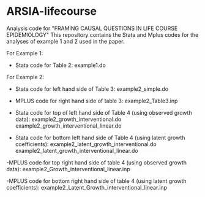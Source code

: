 # ARSIA-lifecourse
Analysis code for "FRAMING CAUSAL QUESTIONS IN LIFE COURSE EPIDEMIOLOGY"
This repository contains the Stata and Mplus codes for the analyses of  example 1 and 2 used in the paper.

For Example 1:
- Stata code for Table 2:
      	example1.do
 
For Example 2:
- Stata code for left hand side of Table 3:
	     example2_simple.do
- MPLUS code for right hand side of table 3:
       example2_Table3.inp

- Stata code for top of left hand side of Table 4 (using observed growth data):
	    example2_growth_interventional.do
	    example2_growth_interventional_linear.do

- Stata code for bottom left hand side of Table 4 (using latent growth coefficients):
		  example2_latent_growth_interventional.do
		 example2_latent_growth_interventional_linear.do

-MPLUS code for top right hand side of table 4 (using observed growth data):
      example2_Growth_interventional_linear.inp

-MPLUS code for bottom right hand side of table 4 (using latent growth coefficients):
       example2_Latent_Growth_interventional_linear.inp
